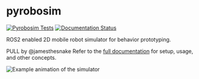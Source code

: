 # pyrobosim

[![Pyrobosim Tests](https://github.com/sea-bass/pyrobosim/actions/workflows/actions.yml/badge.svg?branch=main)](https://github.com/sea-bass/pyrobosim/actions/workflows/actions.yml)
[![Documentation Status](https://readthedocs.org/projects/pyrobosim/badge/?version=latest)](https://pyrobosim.readthedocs.io/en/latest/?badge=latest)

ROS2 enabled 2D mobile robot simulator for behavior prototyping.

PULL by @jamesthesnake
Refer to the [full documentation](https://pyrobosim.readthedocs.io/) for setup, usage, and other concepts.

![Example animation of the simulator](docs/source/media/pyrobosim_demo.gif)
